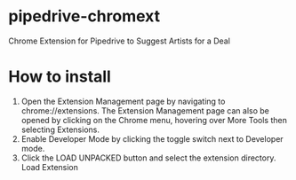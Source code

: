 # pipedrive-chromext
Chrome Extension for Pipedrive to Suggest Artists for a Deal

# How to install

1. Open the Extension Management page by navigating to chrome://extensions.
The Extension Management page can also be opened by clicking on the Chrome menu, hovering over More Tools then selecting Extensions.
2. Enable Developer Mode by clicking the toggle switch next to Developer mode.
3. Click the LOAD UNPACKED button and select the extension directory.
Load Extension
